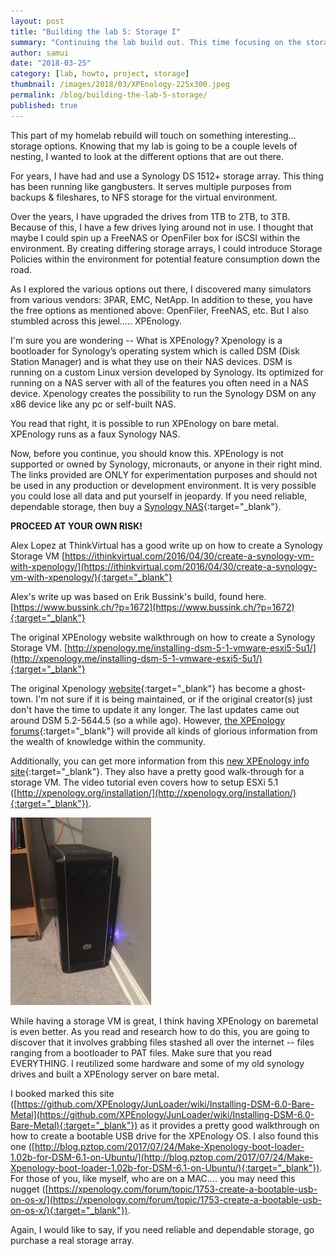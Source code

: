 ```yaml
---
layout: post
title: "Building the lab 5: Storage I"
summary: "Continuing the lab build out. This time focusing on the storage."
author: samui
date: "2018-03-25"
category: [lab, howto, project, storage]
thumbnail: /images/2018/03/XPEnology-225x300.jpeg
permalink: /blog/building-the-lab-5-storage/
published: true
---
```


This part of my homelab rebuild will touch on something interesting... storage options. Knowing that my lab is going to be a couple levels of nesting, I wanted to look at the different options that are out there.

For years, I have had and use a Synology DS 1512+ storage array. This thing has been running like gangbusters. It serves multiple purposes from backups & fileshares, to NFS storage for the virtual environment.

Over the years, I have upgraded the drives from 1TB to 2TB, to 3TB. Because of this, I have a few drives lying around not in use. I thought that maybe I could spin up a FreeNAS or OpenFiler box for iSCSI within the environment. By creating differing storage arrays, I could introduce Storage Policies within the environment for potential feature consumption down the road.

As I explored the various options out there, I discovered many simulators from various vendors: 3PAR, EMC, NetApp. In addition to these, you have the free options as mentioned above: OpenFiler, FreeNAS, etc. But I also stumbled across this jewel..... XPEnology.

I'm sure you are wondering -- What is XPEnology? Xpenology is a bootloader for Synology’s operating system which is called DSM (Disk Station Manager) and is what they use on their NAS devices. DSM is running on a custom Linux version developed by Synology. Its optimized for running on a NAS server with all of the features you often need in a NAS device. Xpenology creates the possibility to run the Synology DSM on any x86 device like any pc or self-built NAS.

You read that right, it is possible to run XPEnology on bare metal. XPEnology runs as a faux Synology NAS.

Now, before you continue, you should know this. XPEnology is not supported or owned by Synology, micronauts, or anyone in their right mind. The links provided are ONLY for experimentation purposes and should not be used in any production or development environment. It is very possible you could lose all data and put yourself in jeopardy. If you need reliable, dependable storage, then buy a [Synology NAS](https://www.synology.com/en-us/products){:target="_blank"}.

**PROCEED AT YOUR OWN RISK!**

Alex Lopez at ThinkVirtual has a good write up on how to create a Synology Storage VM [https://ithinkvirtual.com/2016/04/30/create-a-synology-vm-with-xpenology/](https://ithinkvirtual.com/2016/04/30/create-a-synology-vm-with-xpenology/){:target="_blank"}

Alex's write up was based on Erik Bussink's build, found here. [https://www.bussink.ch/?p=1672](https://www.bussink.ch/?p=1672){:target="_blank"}

The original XPEnology website walkthrough on how to create a Synology Storage VM. [http://xpenology.me/installing-dsm-5-1-vmware-esxi5-5u1/](http://xpenology.me/installing-dsm-5-1-vmware-esxi5-5u1/){:target="_blank"}

The original Xpenology [website](http://xpenology.me/xpenoboot-5-2-5644-5-released/){:target="_blank"} has become a ghost-town. I'm not sure if it is being maintained, or if the original creator(s) just don't have the time to update it any longer. The last updates came out around DSM 5.2-5644.5 (so a while ago). However, [the XPEnology forums](https://xpenology.com/forum/forum/97-answered-questions/?page=3){:target="_blank"} will provide all kinds of glorious information from the wealth of knowledge within the community.

Additionally, you can get more information from this [new XPEnology info site](https://xpenology.org/){:target="_blank"}. They also have a pretty good walk-through for a storage VM. The video tutorial even covers how to setup ESXi 5.1 ([http://xpenology.org/installation/](http://xpenology.org/installation/){:target="_blank"}).

![](/images/2018/03/XPEnology-225x300.jpeg) 

While having a storage VM is great, I think having XPEnology on baremetal is even better. As you read and research how to do this, you are going to discover that it involves grabbing files stashed all over the internet -- files ranging from a bootloader to PAT files. Make sure that you read EVERYTHING. I reutilized some hardware and some of my old synology drives and built a XPEnology server on bare metal.

I booked marked this site ([https://github.com/XPEnology/JunLoader/wiki/Installing-DSM-6.0-Bare-Metal](https://github.com/XPEnology/JunLoader/wiki/Installing-DSM-6.0-Bare-Metal){:target="_blank"}) as it provides a pretty good walkthrough on how to create a bootable USB drive for the XPEnology OS. I also found this one ([http://blog.pztop.com/2017/07/24/Make-Xpenology-boot-loader-1.02b-for-DSM-6.1-on-Ubuntu/](http://blog.pztop.com/2017/07/24/Make-Xpenology-boot-loader-1.02b-for-DSM-6.1-on-Ubuntu/){:target="_blank"}). For those of you, like myself, who are on a MAC.... you may need this nugget ([https://xpenology.com/forum/topic/1753-create-a-bootable-usb-on-os-x/](https://xpenology.com/forum/topic/1753-create-a-bootable-usb-on-os-x/){:target="_blank"}).

Again, I would like to say, if you need reliable and dependable storage, go purchase a real storage array.
